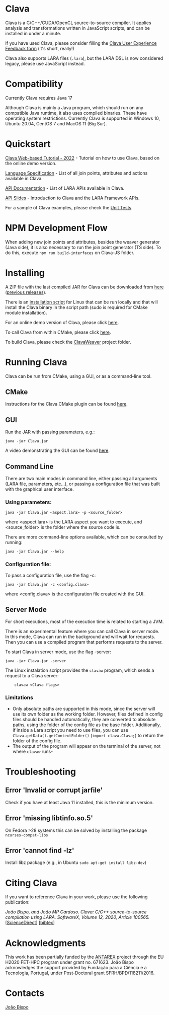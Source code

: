 # Clava
Clava is a C/C++/CUDA/OpenCL source-to-source compiler. It applies analysis and transformations written in JavaScript scripts, and can be installed in under a minute.

If you have used Clava, please consider filling the [Clava User Experience Feedback form](https://forms.gle/SioZSAv1KL7XpQ5j6) (it's short, really!)

Clava also supports LARA files (`.lara`), but the LARA DSL is now considered legacy, please use JavaScript instead. 


# Compatibility

Currently Clava requires Java 17

Although Clava is mainly a Java program, which should run on any compatible Java runtime, it also uses compiled binaries. These have operating system restrictions. Currently Clava is supported in Windows 10, Ubuntu 20.04, CentOS 7 and MacOS 11 (Big Sur).

# Quickstart

<!--
[Clava Tutorial - 2018 PACT](https://github.com/specs-feup/specs-lara/tree/master/2018-PACT) - Tutorial on how to use Clava (recommended parts 1-3).
-->

<!--
[LARA Reference Guide](https://web.fe.up.pt/~specs/wiki/doku.php?id=doc:lara) - Start using LARA with examples.
-->

[Clava Web-based Tutorial - 2022](https://specs.fe.up.pt/tools/clava/Clava%20Web-based%20Tutorial%20(2022).pdf) - Tutorial on how to use Clava, based on the online demo version.

[Language Specification](https://specs.fe.up.pt/tools/clava/language_specification.html) - List of all join points, attributes and actions available in Clava.

[API Documentation](https://specs-feup.github.io/clava/api/) - List of LARA APIs available in Clava.

[API Slides](https://drive.google.com/drive/u/1/folders/1IAqv7SpP8S-t5g3fpNO06cJ7J2j2aD7K) - Introduction to Clava and the LARA Framework APIs.

For a sample of Clava examples, please check the [Unit Tests](https://github.com/specs-feup/clava/tree/master/ClavaWeaver/resources/clava/test).


# NPM Development Flow

When adding new join points and attributes, besides the weaver generator (Java side), it is also necessary to run the join point generator (TS side). To do this, execute `npm run build-interfaces` on Clava-JS folder.



# Installing

A ZIP file with the last compiled JAR for Clava can be downloaded from [here](http://specs.fe.up.pt/tools/clava.zip) ([previous releases](https://drive.google.com/drive/folders/1X3JeYB783ZfqoqIYrCitqABDWhM5bV_Y?usp=sharing)).

There is an [installation script](http://specs.fe.up.pt/tools/clava/clava-update) for Linux that can be run locally and that will install the Clava binary in the script path (sudo is required for CMake module installation).

For an online demo version of Clava, please click [here](http://specs.fe.up.pt/tools/clava/).

To call Clava from within CMake, please click [here](https://github.com/specs-feup/clava/tree/master/CMake).

To build Clava, please check the [ClavaWeaver](https://github.com/specs-feup/clava/tree/master/ClavaWeaver) project folder.


# Running Clava


Clava can be run from CMake, using a GUI, or as a command-line tool.


## CMake

Instructions for the Clava CMake plugin can be found [here](https://github.com/specs-feup/clava/tree/master/CMake).



## GUI


Run the JAR with passing parameters, e.g.:

	java -jar Clava.jar


A video demonstrating the GUI can be found [here](https://www.youtube.com/watch?v=IFvNWYCivFA).

## Command Line


There are two main modes in command line, either passing all arguments (LARA file, parameters, etc...), or passing a configuration file that was built with the graphical user interface.



### Using parameters:

	java -jar Clava.jar <aspect.lara> -p <source_folder>

where <aspect.lara> is the LARA aspect you want to execute, and <source_folder> is the folder where the source code is.


There are more command-line options available, which can be consulted by running:

	java -jar Clava.jar --help


		
### Configuration file:

To pass a configuration file, use the flag -c:

	java -jar Clava.jar -c <config.clava>

where <config.clava> is the configuration file created with the GUI.


## Server Mode

For short executions, most of the execution time is related to starting a JVM.

There is an experimental feature where you can call Clava in server mode. In this mode, Clava can run in the background and will wait for requests. Then you can use a compiled program that performs requests to the server.

To start Clava in server mode, use the flag -server:

	java -jar Clava.jar -server

The Linux instalation script provides the `clavaw` program, which sends a request to a Clava server:

        clavaw <Clava flags>

### Limitations

- Only absolute paths are supported in this mode, since the server will use its own folder as the working folder. However, files defined in config files should be handled automatically, they are converted to absolute paths, using the folder of the config file as the base folder. Additionally, if inside a Lara script you need to use files, you can use `Clava.getData().getContextFolder()` (`import clava.Clava;`) to return the folder of the config file.
- The output of the program will appear on the terminal of the server, not where `clavaw` runs-


# Troubleshooting

## Error 'Invalid or corrupt jarfile'

Check if you have at least Java 11 installed, this is the minimum version.

## Error 'missing libtinfo.so.5'

On Fedora >28 systems this can be solved by installing the package `ncurses-compat-libs`

## Error 'cannot find -lz'

Install libz package (e.g., in Ubuntu `sudo apt-get install libz-dev`)


# Citing Clava

If you want to reference Clava in your work, please use the following publication:

*João Bispo, and João MP Cardoso. Clava: C/C++ source-to-source compilation using LARA. SoftwareX, Volume 12, 2020, Article 100565.* [[ScienceDirect](https://www.sciencedirect.com/science/article/pii/S2352711019302122)] [[bibtex](http://specs.fe.up.pt/tools/clava/clava_softwarex2020.bib)]

# Acknowledgments

This work has been partially funded by the [ANTAREX](https://antarex.fe.up.pt) project through the EU H2020 FET-HPC program under grant no. 671623. João Bispo acknowledges the support provided by Fundação para a Ciência e a Tecnologia, Portugal, under Post-Doctoral grant SFRH/BPD/118211/2016.

# Contacts

[João Bispo](mailto:jbispo@fe.up.pt)
